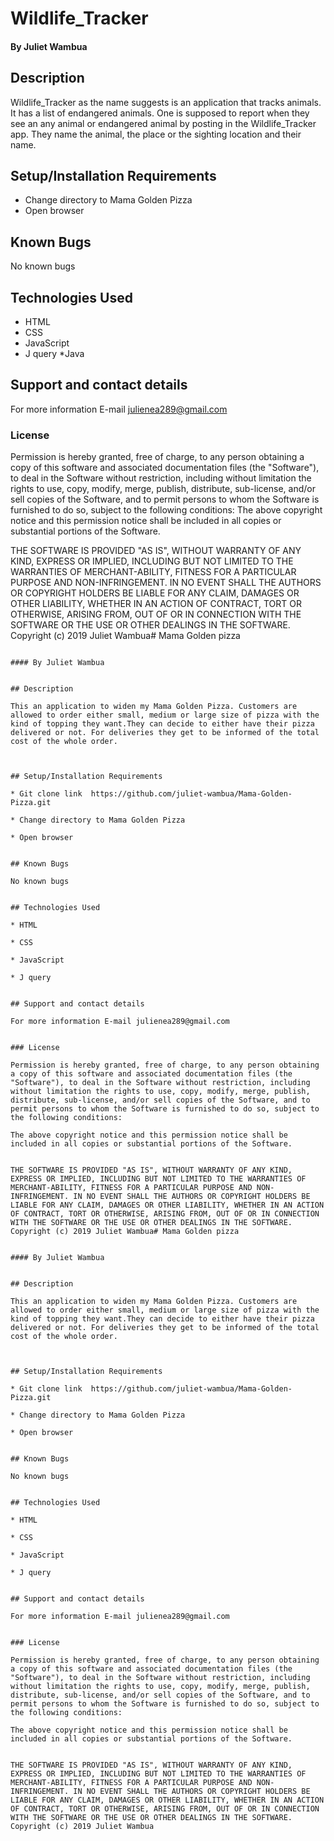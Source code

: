 # Wildlife_Tracker

#### By Juliet Wambua

## Description
Wildlife_Tracker as the name suggests is an application that tracks animals. It has a list of endangered animals. One is supposed to report when they see an any animal or endangered animal by posting in the Wildlife_Tracker app. They name the animal, the place or the sighting location and their name.

## Setup/Installation Requirements
* Change directory to Mama Golden Pizza
* Open browser

## Known Bugs
No known bugs

## Technologies Used
* HTML
* CSS
* JavaScript
* J query
*Java

## Support and contact details
For more information E-mail julienea289@gmail.com

### License
Permission is hereby granted, free of charge, to any person obtaining a copy of this software and associated documentation files (the "Software"), to deal in the Software without restriction, including without limitation the rights to use, copy, modify, merge, publish, distribute, sub-license, and/or sell copies of the Software, and to permit persons to whom the Software is furnished to do so, subject to the following conditions:
The above copyright notice and this permission notice shall be included in all copies or substantial portions of the Software.

THE SOFTWARE IS PROVIDED "AS IS", WITHOUT WARRANTY OF ANY KIND, EXPRESS OR IMPLIED, INCLUDING BUT NOT LIMITED TO THE WARRANTIES OF MERCHANT-ABILITY, FITNESS FOR A PARTICULAR PURPOSE AND NON-INFRINGEMENT. IN NO EVENT SHALL THE AUTHORS OR COPYRIGHT HOLDERS BE LIABLE FOR ANY CLAIM, DAMAGES OR OTHER LIABILITY, WHETHER IN AN ACTION OF CONTRACT, TORT OR OTHERWISE, ARISING FROM, OUT OF OR IN CONNECTION WITH THE SOFTWARE OR THE USE OR OTHER DEALINGS IN THE SOFTWARE. Copyright (c) 2019 Juliet Wambua# Mama Golden pizza

                                                                                                                                                                                                                                                                                                                                                                                                                                                                                                               #### By Juliet Wambua

                                                                                                                                                                                                                                                                                                                                                                                                                                                                                                               ## Description
                                                                                                                                                                                                                                                                                                                                                                                                                                                                                                               This an application to widen my Mama Golden Pizza. Customers are allowed to order either small, medium or large size of pizza with the kind of topping they want.They can decide to either have their pizza delivered or not. For deliveries they get to be informed of the total cost of the whole order.


                                                                                                                                                                                                                                                                                                                                                                                                                                                                                                               ## Setup/Installation Requirements
                                                                                                                                                                                                                                                                                                                                                                                                                                                                                                               * Git clone link  https://github.com/juliet-wambua/Mama-Golden-Pizza.git
                                                                                                                                                                                                                                                                                                                                                                                                                                                                                                               * Change directory to Mama Golden Pizza
                                                                                                                                                                                                                                                                                                                                                                                                                                                                                                               * Open browser

                                                                                                                                                                                                                                                                                                                                                                                                                                                                                                               ## Known Bugs
                                                                                                                                                                                                                                                                                                                                                                                                                                                                                                               No known bugs

                                                                                                                                                                                                                                                                                                                                                                                                                                                                                                               ## Technologies Used
                                                                                                                                                                                                                                                                                                                                                                                                                                                                                                               * HTML
                                                                                                                                                                                                                                                                                                                                                                                                                                                                                                               * CSS
                                                                                                                                                                                                                                                                                                                                                                                                                                                                                                               * JavaScript
                                                                                                                                                                                                                                                                                                                                                                                                                                                                                                               * J query

                                                                                                                                                                                                                                                                                                                                                                                                                                                                                                               ## Support and contact details
                                                                                                                                                                                                                                                                                                                                                                                                                                                                                                               For more information E-mail julienea289@gmail.com

                                                                                                                                                                                                                                                                                                                                                                                                                                                                                                               ### License
                                                                                                                                                                                                                                                                                                                                                                                                                                                                                                               Permission is hereby granted, free of charge, to any person obtaining a copy of this software and associated documentation files (the "Software"), to deal in the Software without restriction, including without limitation the rights to use, copy, modify, merge, publish, distribute, sub-license, and/or sell copies of the Software, and to permit persons to whom the Software is furnished to do so, subject to the following conditions:
                                                                                                                                                                                                                                                                                                                                                                                                                                                                                                               The above copyright notice and this permission notice shall be included in all copies or substantial portions of the Software.

                                                                                                                                                                                                                                                                                                                                                                                                                                                                                                               THE SOFTWARE IS PROVIDED "AS IS", WITHOUT WARRANTY OF ANY KIND, EXPRESS OR IMPLIED, INCLUDING BUT NOT LIMITED TO THE WARRANTIES OF MERCHANT-ABILITY, FITNESS FOR A PARTICULAR PURPOSE AND NON-INFRINGEMENT. IN NO EVENT SHALL THE AUTHORS OR COPYRIGHT HOLDERS BE LIABLE FOR ANY CLAIM, DAMAGES OR OTHER LIABILITY, WHETHER IN AN ACTION OF CONTRACT, TORT OR OTHERWISE, ARISING FROM, OUT OF OR IN CONNECTION WITH THE SOFTWARE OR THE USE OR OTHER DEALINGS IN THE SOFTWARE. Copyright (c) 2019 Juliet Wambua# Mama Golden pizza

                                                                                                                                                                                                                                                                                                                                                                                                                                                                                                                                                                                                                                                                                                                                                                                                                                                                                                                                                                                                                              #### By Juliet Wambua

                                                                                                                                                                                                                                                                                                                                                                                                                                                                                                                                                                                                                                                                                                                                                                                                                                                                                                                                                                                                                              ## Description
                                                                                                                                                                                                                                                                                                                                                                                                                                                                                                                                                                                                                                                                                                                                                                                                                                                                                                                                                                                                                              This an application to widen my Mama Golden Pizza. Customers are allowed to order either small, medium or large size of pizza with the kind of topping they want.They can decide to either have their pizza delivered or not. For deliveries they get to be informed of the total cost of the whole order.


                                                                                                                                                                                                                                                                                                                                                                                                                                                                                                                                                                                                                                                                                                                                                                                                                                                                                                                                                                                                                              ## Setup/Installation Requirements
                                                                                                                                                                                                                                                                                                                                                                                                                                                                                                                                                                                                                                                                                                                                                                                                                                                                                                                                                                                                                              * Git clone link  https://github.com/juliet-wambua/Mama-Golden-Pizza.git
                                                                                                                                                                                                                                                                                                                                                                                                                                                                                                                                                                                                                                                                                                                                                                                                                                                                                                                                                                                                                              * Change directory to Mama Golden Pizza
                                                                                                                                                                                                                                                                                                                                                                                                                                                                                                                                                                                                                                                                                                                                                                                                                                                                                                                                                                                                                              * Open browser

                                                                                                                                                                                                                                                                                                                                                                                                                                                                                                                                                                                                                                                                                                                                                                                                                                                                                                                                                                                                                              ## Known Bugs
                                                                                                                                                                                                                                                                                                                                                                                                                                                                                                                                                                                                                                                                                                                                                                                                                                                                                                                                                                                                                              No known bugs

                                                                                                                                                                                                                                                                                                                                                                                                                                                                                                                                                                                                                                                                                                                                                                                                                                                                                                                                                                                                                              ## Technologies Used
                                                                                                                                                                                                                                                                                                                                                                                                                                                                                                                                                                                                                                                                                                                                                                                                                                                                                                                                                                                                                              * HTML
                                                                                                                                                                                                                                                                                                                                                                                                                                                                                                                                                                                                                                                                                                                                                                                                                                                                                                                                                                                                                              * CSS
                                                                                                                                                                                                                                                                                                                                                                                                                                                                                                                                                                                                                                                                                                                                                                                                                                                                                                                                                                                                                              * JavaScript
                                                                                                                                                                                                                                                                                                                                                                                                                                                                                                                                                                                                                                                                                                                                                                                                                                                                                                                                                                                                                              * J query

                                                                                                                                                                                                                                                                                                                                                                                                                                                                                                                                                                                                                                                                                                                                                                                                                                                                                                                                                                                                                              ## Support and contact details
                                                                                                                                                                                                                                                                                                                                                                                                                                                                                                                                                                                                                                                                                                                                                                                                                                                                                                                                                                                                                              For more information E-mail julienea289@gmail.com

                                                                                                                                                                                                                                                                                                                                                                                                                                                                                                                                                                                                                                                                                                                                                                                                                                                                                                                                                                                                                              ### License
                                                                                                                                                                                                                                                                                                                                                                                                                                                                                                                                                                                                                                                                                                                                                                                                                                                                                                                                                                                                                              Permission is hereby granted, free of charge, to any person obtaining a copy of this software and associated documentation files (the "Software"), to deal in the Software without restriction, including without limitation the rights to use, copy, modify, merge, publish, distribute, sub-license, and/or sell copies of the Software, and to permit persons to whom the Software is furnished to do so, subject to the following conditions:
                                                                                                                                                                                                                                                                                                                                                                                                                                                                                                                                                                                                                                                                                                                                                                                                                                                                                                                                                                                                                              The above copyright notice and this permission notice shall be included in all copies or substantial portions of the Software.

                                                                                                                                                                                                                                                                                                                                                                                                                                                                                                                                                                                                                                                                                                                                                                                                                                                                                                                                                                                                                              THE SOFTWARE IS PROVIDED "AS IS", WITHOUT WARRANTY OF ANY KIND, EXPRESS OR IMPLIED, INCLUDING BUT NOT LIMITED TO THE WARRANTIES OF MERCHANT-ABILITY, FITNESS FOR A PARTICULAR PURPOSE AND NON-INFRINGEMENT. IN NO EVENT SHALL THE AUTHORS OR COPYRIGHT HOLDERS BE LIABLE FOR ANY CLAIM, DAMAGES OR OTHER LIABILITY, WHETHER IN AN ACTION OF CONTRACT, TORT OR OTHERWISE, ARISING FROM, OUT OF OR IN CONNECTION WITH THE SOFTWARE OR THE USE OR OTHER DEALINGS IN THE SOFTWARE. Copyright (c) 2019 Juliet Wambua